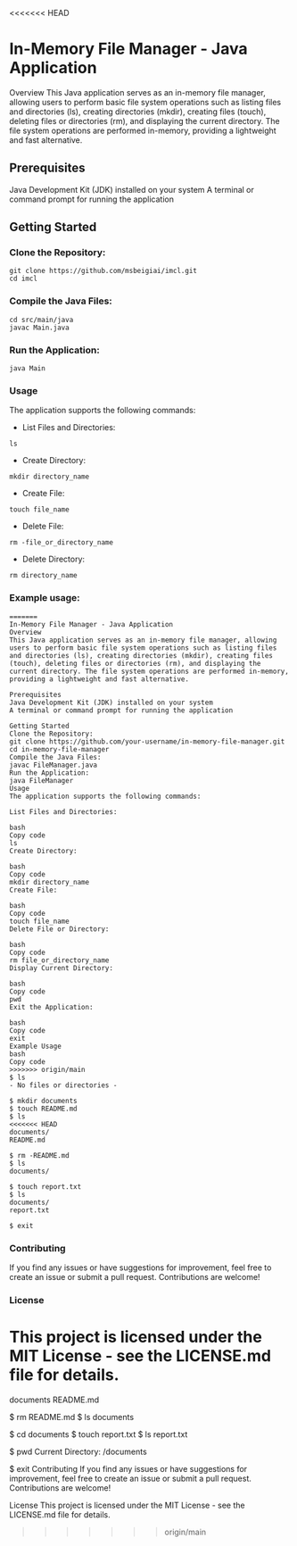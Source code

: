 <<<<<<< HEAD
# In-Memory File Manager - Java Application

Overview
This Java application serves as an in-memory file manager, allowing users to perform basic file system operations such as listing files and directories (ls), creating directories (mkdir), creating files (touch), deleting files or directories (rm), and displaying the current directory. The file system operations are performed in-memory, providing a lightweight and fast alternative.

## Prerequisites
Java Development Kit (JDK) installed on your system
A terminal or command prompt for running the application

## Getting Started
### Clone the Repository:

```
git clone https://github.com/msbeigiai/imcl.git
cd imcl
```
### Compile the Java Files:
```
cd src/main/java
javac Main.java
```
### Run the Application:
```
java Main
```

### Usage
The application supports the following commands:

* List Files and Directories:
```
ls
```

* Create Directory:

```
mkdir directory_name
```
* Create File:
```
touch file_name
```
* Delete File:
```
rm -file_or_directory_name
```
* Delete Directory:
```
rm directory_name
```

### Example usage:
```
=======
In-Memory File Manager - Java Application
Overview
This Java application serves as an in-memory file manager, allowing users to perform basic file system operations such as listing files and directories (ls), creating directories (mkdir), creating files (touch), deleting files or directories (rm), and displaying the current directory. The file system operations are performed in-memory, providing a lightweight and fast alternative.

Prerequisites
Java Development Kit (JDK) installed on your system
A terminal or command prompt for running the application

Getting Started
Clone the Repository:
git clone https://github.com/your-username/in-memory-file-manager.git
cd in-memory-file-manager
Compile the Java Files:
javac FileManager.java
Run the Application:
java FileManager
Usage
The application supports the following commands:

List Files and Directories:

bash
Copy code
ls
Create Directory:

bash
Copy code
mkdir directory_name
Create File:

bash
Copy code
touch file_name
Delete File or Directory:

bash
Copy code
rm file_or_directory_name
Display Current Directory:

bash
Copy code
pwd
Exit the Application:

bash
Copy code
exit
Example Usage
bash
Copy code
>>>>>>> origin/main
$ ls
- No files or directories -

$ mkdir documents
$ touch README.md
$ ls
<<<<<<< HEAD
documents/  
README.md

$ rm -README.md
$ ls
documents/

$ touch report.txt
$ ls
documents/
report.txt

$ exit
```
### Contributing
If you find any issues or have suggestions for improvement, feel free to create an issue or submit a pull request. Contributions are welcome!

### License
This project is licensed under the MIT License - see the LICENSE.md file for details.
=======
documents  README.md

$ rm README.md
$ ls
documents

$ cd documents
$ touch report.txt
$ ls
report.txt

$ pwd
Current Directory: /documents

$ exit
Contributing
If you find any issues or have suggestions for improvement, feel free to create an issue or submit a pull request. Contributions are welcome!

License
This project is licensed under the MIT License - see the LICENSE.md file for details.
>>>>>>> origin/main
